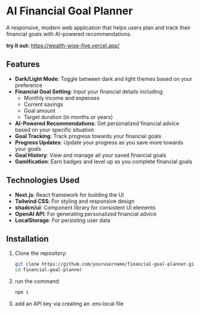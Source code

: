 # AI Financial Goal Planner

A responsive, modern web application that helps users plan and track their financial goals with AI-powered recommendations.

**try it out:** https://wealth-wise-five.vercel.app/

## Features

- **Dark/Light Mode**: Toggle between dark and light themes based on your preference
- **Financial Goal Setting**: Input your financial details including:
  - Monthly income and expenses
  - Current savings
  - Goal amount
  - Target duration (in months or years)
- **AI-Powered Recommendations**: Get personalized financial advice based on your specific situation
- **Goal Tracking**: Track progress towards your financial goals
- **Progress Updates**: Update your progress as you save more towards your goals
- **Goal History**: View and manage all your saved financial goals
- **Gamification**: Earn badges and level up as you complete financial goals

## Technologies Used

- **Next.js**: React framework for building the UI
- **Tailwind CSS**: For styling and responsive design
- **shadcn/ui**: Component library for consistent UI elements
- **OpenAI API**: For generating personalized financial advice
- **LocalStorage**: For persisting user data

## Installation

1. Clone the repository:
   ```bash
   git clone https://github.com/yourusername/financial-goal-planner.git
   cd financial-goal-planner

2. run the command:
   ```bash
   npm i

3. add an API key via creating an .env.local file
